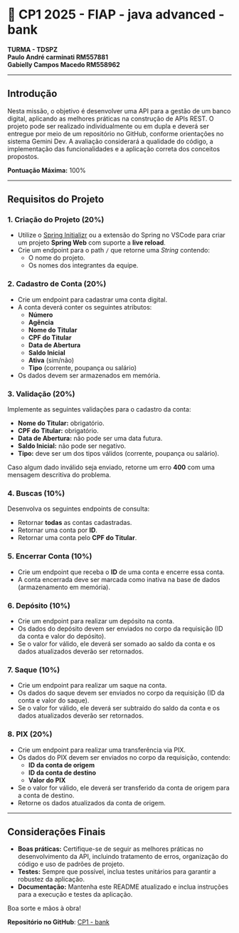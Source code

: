 # 🚀 CP1 2025 - FIAP - java advanced - bank
**TURMA - TDSPZ**  
**Paulo André carminati RM557881**  
**Gabielly Campos Macedo RM558962**

---

## Introdução

Nesta missão, o objetivo é desenvolver uma API para a gestão de um banco digital, aplicando as melhores práticas na construção de APIs REST. O projeto pode ser realizado individualmente ou em dupla e deverá ser entregue por meio de um repositório no GitHub, conforme orientações no sistema Gemini Dev. A avaliação considerará a qualidade do código, a implementação das funcionalidades e a aplicação correta dos conceitos propostos.

**Pontuação Máxima:** 100%

---

## Requisitos do Projeto

### 1. Criação do Projeto (20%)

- Utilize o [Spring Initializr](https://start.spring.io/) ou a extensão do Spring no VSCode para criar um projeto **Spring Web** com suporte a **live reload**.
- Crie um endpoint para o path `/` que retorne uma _String_ contendo:
  - O nome do projeto.
  - Os nomes dos integrantes da equipe.

### 2. Cadastro de Conta (20%)

- Crie um endpoint para cadastrar uma conta digital.
- A conta deverá conter os seguintes atributos:
  - **Número**
  - **Agência**
  - **Nome do Titular**
  - **CPF do Titular**
  - **Data de Abertura**
  - **Saldo Inicial**
  - **Ativa** (sim/não)
  - **Tipo** (corrente, poupança ou salário)
- Os dados devem ser armazenados em memória.

### 3. Validação (20%)

Implemente as seguintes validações para o cadastro da conta:

- **Nome do Titular:** obrigatório.
- **CPF do Titular:** obrigatório.
- **Data de Abertura:** não pode ser uma data futura.
- **Saldo Inicial:** não pode ser negativo.
- **Tipo:** deve ser um dos tipos válidos (corrente, poupança ou salário).

Caso algum dado inválido seja enviado, retorne um erro **400** com uma mensagem descritiva do problema.

### 4. Buscas (10%)

Desenvolva os seguintes endpoints de consulta:

- Retornar **todas** as contas cadastradas.
- Retornar uma conta por **ID**.
- Retornar uma conta pelo **CPF do Titular**.

### 5. Encerrar Conta (10%)

- Crie um endpoint que receba o **ID** de uma conta e encerre essa conta.
- A conta encerrada deve ser marcada como inativa na base de dados (armazenamento em memória).

### 6. Depósito (10%)

- Crie um endpoint para realizar um depósito na conta.
- Os dados do depósito devem ser enviados no corpo da requisição (ID da conta e valor do depósito).
- Se o valor for válido, ele deverá ser somado ao saldo da conta e os dados atualizados deverão ser retornados.

### 7. Saque (10%)

- Crie um endpoint para realizar um saque na conta.
- Os dados do saque devem ser enviados no corpo da requisição (ID da conta e valor do saque).
- Se o valor for válido, ele deverá ser subtraído do saldo da conta e os dados atualizados deverão ser retornados.

### 8. PIX (20%)

- Crie um endpoint para realizar uma transferência via PIX.
- Os dados do PIX devem ser enviados no corpo da requisição, contendo:
  - **ID da conta de origem**
  - **ID da conta de destino**
  - **Valor do PIX**
- Se o valor for válido, ele deverá ser transferido da conta de origem para a conta de destino.
- Retorne os dados atualizados da conta de origem.

---

## Considerações Finais

- **Boas práticas:** Certifique-se de seguir as melhores práticas no desenvolvimento da API, incluindo tratamento de erros, organização do código e uso de padrões de projeto.
- **Testes:** Sempre que possível, inclua testes unitários para garantir a robustez da aplicação.
- **Documentação:** Mantenha este README atualizado e inclua instruções para a execução e testes da aplicação.

Boa sorte e mãos à obra!

**Repositório no GitHub**: [CP1 - bank](https://github.com/carmipa/CP2025_primeiro_semestre/tree/main/Java_Advanced/cp1)

